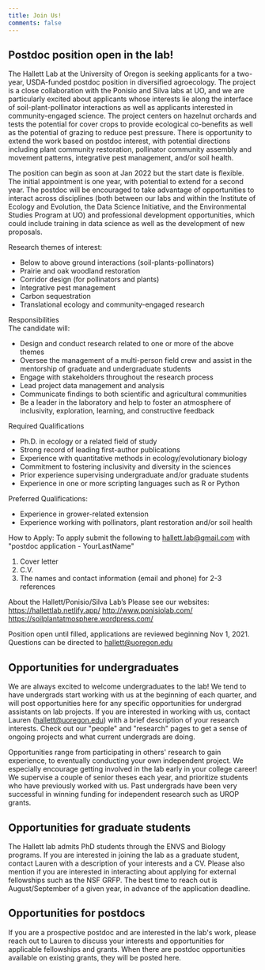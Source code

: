 ```yaml
---
title: Join Us!
comments: false
---
```


## Postdoc position open in the lab! 
The Hallett Lab at the University of Oregon is seeking applicants for a two-year, USDA-funded postdoc position in diversified agroecology. The project is a close collaboration with the Ponisio and Silva labs at UO, and we are particularly excited about applicants whose interests lie along the interface of soil-plant-pollinator interactions as well as applicants interested in community-engaged science. The project centers on hazelnut orchards and tests the potential for cover crops to provide ecological co-benefits as well as the potential of grazing to reduce pest pressure. There is opportunity to extend the work based on postdoc interest, with potential directions including plant community restoration, pollinator community assembly and movement patterns, integrative pest management, and/or soil health. 

The position can begin as soon at Jan 2022 but the start date is flexible. The initial appointment is one year, with potential to extend for a second year. The postdoc will be encouraged to take advantage of opportunities to interact across disciplines (both between our labs and within the Institute of Ecology and Evolution, the Data Science Initiative, and the Environmental Studies Program at UO) and professional development opportunities, which could include training in data science as well as the development of new proposals.

Research themes of interest: 
- Below to above ground interactions (soil-plants-pollinators)  
- Prairie and oak woodland restoration  
- Corridor design (for pollinators and plants)  
- Integrative pest management   
- Carbon sequestration  
- Translational ecology and community-engaged research  

Responsibilities  
The candidate will:
- Design and conduct research related to one or more of the above themes   
-	Oversee the management of a multi-person field crew and assist in the mentorship of graduate and undergraduate students  
- Engage with stakeholders throughout the research process   
-	Lead project data management and analysis  
-	Communicate findings to both scientific and agricultural communities  
- Be a leader in the laboratory and help to foster an atmosphere of inclusivity, exploration, learning, and constructive feedback  

Required Qualifications
- Ph.D. in ecology or a related field of study  
- Strong record of leading first-author publications  
-	Experience with quantitative methods in ecology/evolutionary biology  
-	Commitment to fostering inclusivity and diversity in the sciences  
-	Prior experience supervising undergraduate and/or graduate students  
-	Experience in one or more scripting languages such as R or Python  

Preferred Qualifications:
-	Experience in grower-related extension  
-	Experience working with pollinators, plant restoration and/or soil health  


How to Apply:
To apply submit the following to hallett.lab@gmail.com 
with "postdoc application - YourLastName"

1) Cover letter  
2) C.V.  
3) The names and contact information (email and phone) for 2-3 references  

About the Hallett/Ponisio/Silva Lab’s
Please see our websites:
https://hallettlab.netlify.app/
http://www.ponisiolab.com/
https://soilplantatmosphere.wordpress.com/

Position open until filled, applications are reviewed beginning Nov 1, 2021. Questions can be directed to hallett@uoregon.edu


## Opportunities for undergraduates
We are always excited to welcome undergraduates to the lab! We tend to have undergrads start working with us at the beginning of each quarter, and will post opportunities here for any specific opportunities for undergrad assistants on lab projects. If you are interested in working with us, contact Lauren (hallett@uoregon.edu) with a brief description of your research interests. Check out our "people" and "research" pages to get a sense of ongoing projects and what current undergrads are doing.

Opportunities range from participating in others' research to gain experience, to eventually conducting your own independent project. We especially encourage getting involved in the lab early in your college career! We supervise a couple of senior theses each year, and prioritize students who have previously worked with us. Past undergrads have been very successful in winning funding for independent research such as UROP grants.


## Opportunities for graduate students
The Hallett lab admits PhD students through the ENVS and Biology programs. If you are interested in joining the lab as a graduate student, contact Lauren with a description of your interests and a CV. Please also mention if you are interested in interacting about applying for external fellowships such as the NSF GRFP. The best time to reach out is August/September of a given year, in advance of the application deadline. 


## Opportunities for postdocs
If you are a prospective postdoc and are interested in the lab's work, please reach out to Lauren to discuss your interests and opportunities for applicable fellowships and grants.
When there are postdoc opportunities available on existing grants, they will be posted here.



